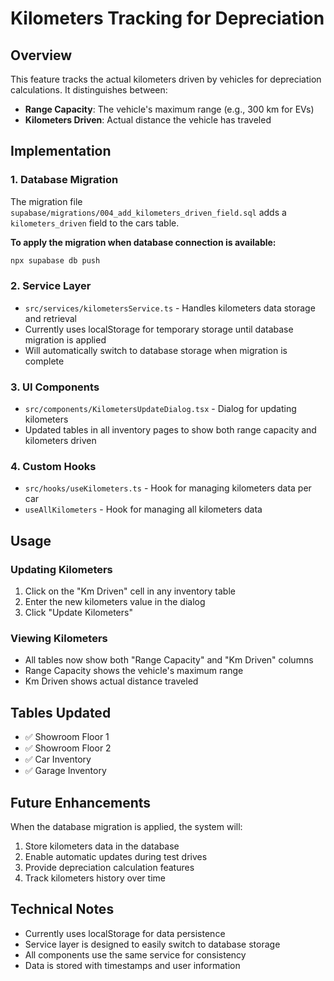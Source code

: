 # Kilometers Tracking for Depreciation

## Overview
This feature tracks the actual kilometers driven by vehicles for depreciation calculations. It distinguishes between:
- **Range Capacity**: The vehicle's maximum range (e.g., 300 km for EVs)
- **Kilometers Driven**: Actual distance the vehicle has traveled

## Implementation

### 1. Database Migration
The migration file `supabase/migrations/004_add_kilometers_driven_field.sql` adds a `kilometers_driven` field to the cars table.

**To apply the migration when database connection is available:**
```bash
npx supabase db push
```

### 2. Service Layer
- `src/services/kilometersService.ts` - Handles kilometers data storage and retrieval
- Currently uses localStorage for temporary storage until database migration is applied
- Will automatically switch to database storage when migration is complete

### 3. UI Components
- `src/components/KilometersUpdateDialog.tsx` - Dialog for updating kilometers
- Updated tables in all inventory pages to show both range capacity and kilometers driven

### 4. Custom Hooks
- `src/hooks/useKilometers.ts` - Hook for managing kilometers data per car
- `useAllKilometers` - Hook for managing all kilometers data

## Usage

### Updating Kilometers
1. Click on the "Km Driven" cell in any inventory table
2. Enter the new kilometers value in the dialog
3. Click "Update Kilometers"

### Viewing Kilometers
- All tables now show both "Range Capacity" and "Km Driven" columns
- Range Capacity shows the vehicle's maximum range
- Km Driven shows actual distance traveled

## Tables Updated
- ✅ Showroom Floor 1
- ✅ Showroom Floor 2  
- ✅ Car Inventory
- ✅ Garage Inventory

## Future Enhancements
When the database migration is applied, the system will:
1. Store kilometers data in the database
2. Enable automatic updates during test drives
3. Provide depreciation calculation features
4. Track kilometers history over time

## Technical Notes
- Currently uses localStorage for data persistence
- Service layer is designed to easily switch to database storage
- All components use the same service for consistency
- Data is stored with timestamps and user information 